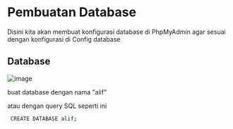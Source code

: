 # Pembuatan Database

Disini kita akan membuat konfigurasi database di PhpMyAdmin agar sesuai dengan konfigurasi di Config database

## Database

![image](https://github.com/TugasMPM/CRUD/assets/111234514/38480409-0e64-4853-87cd-b3b22bf662d1)

buat database dengan nama "alif"

atau dengan query SQL seperti ini

  ```bash
   CREATE DATABASE alif;
   ```
